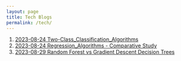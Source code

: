 ```yaml
---
layout: page
title: Tech Blogs
permalink: /tech/
---
```


1. [2023-08-24 Two-Class_Classification_Algorithms](/_posts/2023-08-24-Unveiling_Two-Class_Classification_Algorithms.md)
2. [2023-08-24 Regression_Algorithms - Comparative Study](/_posts/2023-08-24-Unveiling_Regression_Algorithms.md)
3. [2023-08-29 Random Forest vs Gradient Descent Decision Trees](/_posts/2023-08-29-Random_Forest_vs_Gradient_Descent_Decision_Trees.mdd)